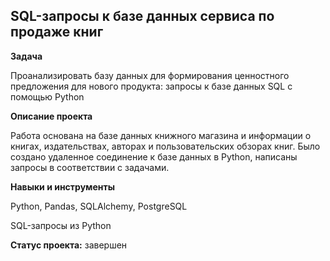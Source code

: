## SQL-запросы к базе данных сервиса по продаже книг


**Задача**   

 Проанализировать базу данных для формирования ценностного предложения для нового продукта: запросы к базе данных SQL с помощью Python


**Описание проекта**


 Работа основана на базе данных книжного магазина и информации о книгах, издательствах, авторах и пользовательских обзорах книг. Было создано удаленное соединение к базе данных в Python, написаны запросы в соответствии с задачами.


**Навыки и инструменты**  


Python, Pandas, SQLAlchemy, PostgreSQL


SQL-запросы из Python


**Статус проекта:** завершен